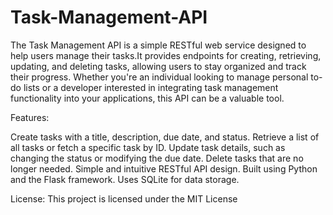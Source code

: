 # Task-Management-API

The Task Management API is a simple RESTful web service designed to help users manage their tasks.It provides endpoints for creating, retrieving, updating, and deleting tasks, allowing users to stay organized and track their progress. Whether you're an individual looking to manage personal to-do lists or a developer interested in integrating task management functionality into your applications, this API can be a valuable tool.

Features:

Create tasks with a title, description, due date, and status.
Retrieve a list of all tasks or fetch a specific task by ID.
Update task details, such as changing the status or modifying the due date.
Delete tasks that are no longer needed.
Simple and intuitive RESTful API design.
Built using Python and the Flask framework.
Uses SQLite for data storage.

License:
This project is licensed under the MIT License
